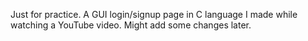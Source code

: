 Just for practice. A GUI login/signup page in C language I made while watching a YouTube video. Might add some changes later.

